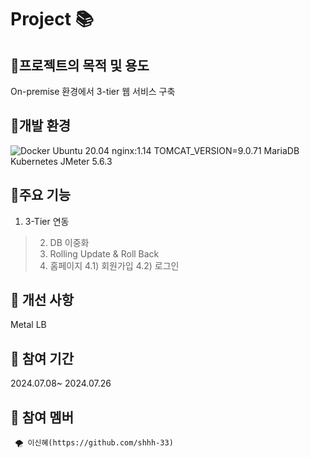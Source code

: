 # Project 📚


## 🎈프로젝트의 목적 및 용도
On-premise 환경에서 3-tier 웹 서비스 구축


## 🎈개발 환경

  ![Docker](https://img.shields.io/badge/docker-%23ED8B00.svg?style=for-the-badge&logo=java&logoColor=white)
Ubuntu 20.04
nginx:1.14
TOMCAT_VERSION=9.0.71
MariaDB
Kubernetes
JMeter 5.6.3


## 🎈주요 기능
>>
   1) 3-Tier 연동
>  2) DB 이중화
>  3) Rolling Update & Roll Back
>  4) 홈페이지
        4.1) 회원가입
        4.2) 로그인
       

            

## 🎈 개선 사항 
Metal LB

## 🎈 참여 기간
2024.07.08~ 2024.07.26
    
    
    
    
## 🎈 참여 멤버
     🌪 이신혜(https://github.com/shhh-33) 
